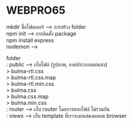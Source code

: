 # WEBPRO65

mkdir ชื่อโฟลเดอร์ --> การสร้าง folder <br>
npm init --> การติดตั้ง package<br>
npm install express<br>
nodemon --> <br>



folder <br>
: public --> เก็บไฟล์ (รูปภาพ, องค์ประกอบตกแต่ง)<br>
    > bulma-rtl.css<br>
    > bulma-rtl.css.map<br>
    > bulma-rtl.min.css<br>
    > bulma.css<br>
    > bulma.css.map<br>
    > bulma.min.css<br>
: router --> เก็บ router โดยการแยกไฟล์ ไม่รวมกัน<br>
: views --> เก็บ template ที่เราจะมาแสดงผลบน browser<br>

